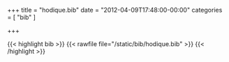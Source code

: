 +++
title = "hodique.bib"
date = "2012-04-09T17:48:00-00:00"
categories = [ "bib" ]

+++

{{< highlight bib >}}
{{< rawfile file="/static/bib/hodique.bib" >}}
{{< /highlight >}}
